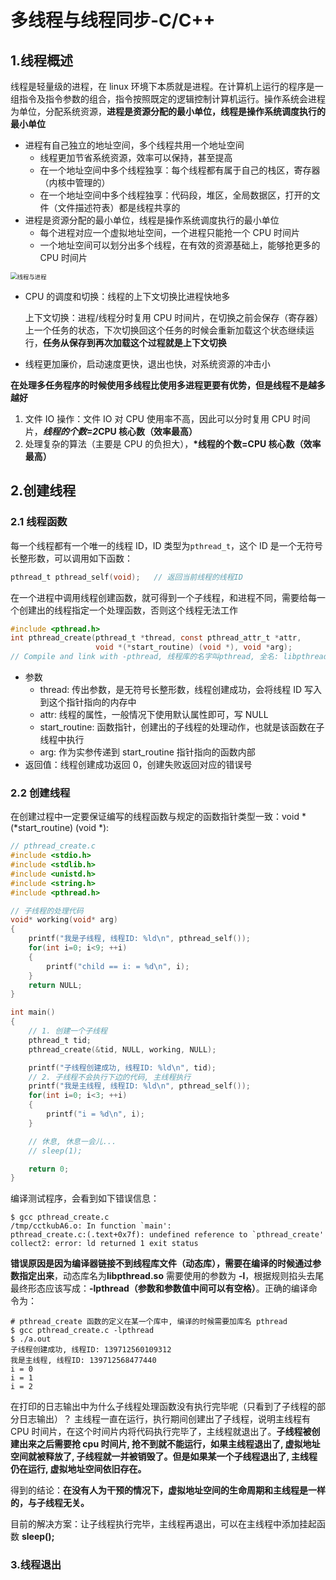 # 多线程与线程同步-C/C++

## 1.线程概述

线程是轻量级的进程，在 linux 环境下本质就是进程。在计算机上运行的程序是一组指令及指令参数的组合，指令按照既定的逻辑控制计算机运行。操作系统会进程为单位，分配系统资源，**进程是资源分配的最小单位，线程是操作系统调度执行的最小单位**

- 进程有自己独立的地址空间，多个线程共用一个地址空间
  - 线程更加节省系统资源，效率可以保持，甚至提高
  - 在一个地址空间中多个线程独享：每个线程都有属于自己的栈区，寄存器（内核中管理的）
  - 在一个地址空间中多个线程独享：代码段，堆区，全局数据区，打开的文件（文件描述符表）都是线程共享的
- 进程是资源分配的最小单位，线程是操作系统调度执行的最小单位
  - 每个进程对应一个虚拟地址空间，一个进程只能抢一个 CPU 时间片
  - 一个地址空间可以划分出多个线程，在有效的资源基础上，能够抢更多的 CPU 时间片

<img src="C:\Users\油腻中年男cjh\Pictures\Saved Pictures\1048430-20170710134655212-558296442.png" alt="线程与进程" style="zoom: 67%;" />

- CPU 的调度和切换：线程的上下文切换比进程快地多

  上下文切换：进程/线程分时复用 CPU 时间片，在切换之前会保存（寄存器）上一个任务的状态，下次切换回这个任务的时候会重新加载这个状态继续运行，**任务从保存到再次加载这个过程就是上下文切换**

- 线程更加廉价，启动速度更快，退出也快，对系统资源的冲击小

**在处理多任务程序的时候使用多线程比使用多进程更要有优势，但是线程不是越多越好**

1. 文件 IO 操作：文件 IO 对 CPU 使用率不高，因此可以分时复用 CPU 时间片，***线程的个数=2*CPU 核心数（效率最高）**
2. 处理复杂的算法（主要是 CPU 的负担大），**\*线程的个数=CPU 核心数（效率最高）**

## 2.创建线程

### 2.1 线程函数

每一个线程都有一个唯一的线程 ID，ID 类型为`pthread_t`，这个 ID 是一个无符号长整形数，可以调用如下函数：

```c
pthread_t pthread_self(void);	// 返回当前线程的线程ID
```

在一个进程中调用线程创建函数，就可得到一个子线程，和进程不同，需要给每一个创建出的线程指定一个处理函数，否则这个线程无法工作

```c
#include <pthread.h>
int pthread_create(pthread_t *thread, const pthread_attr_t *attr,
                   void *(*start_routine) (void *), void *arg);
// Compile and link with -pthread, 线程库的名字叫pthread, 全名: libpthread.so libptread.a
```

- 参数
  - thread: 传出参数，是无符号长整形数，线程创建成功，会将线程 ID 写入到这个指针指向的内存中
  - attr: 线程的属性，一般情况下使用默认属性即可，写 NULL
  - start_routine: 函数指针，创建出的子线程的处理动作，也就是该函数在子线程中执行
  - arg: 作为实参传递到 start_routine 指针指向的函数内部
- 返回值：线程创建成功返回 0，创建失败返回对应的错误号

### 2.2 创建线程

在创建过程中一定要保证编写的线程函数与规定的函数指针类型一致：void *(*start_routine) (void \*):

```c
// pthread_create.c
#include <stdio.h>
#include <stdlib.h>
#include <unistd.h>
#include <string.h>
#include <pthread.h>

// 子线程的处理代码
void* working(void* arg)
{
    printf("我是子线程, 线程ID: %ld\n", pthread_self());
    for(int i=0; i<9; ++i)
    {
        printf("child == i: = %d\n", i);
    }
    return NULL;
}

int main()
{
    // 1. 创建一个子线程
    pthread_t tid;
    pthread_create(&tid, NULL, working, NULL);

    printf("子线程创建成功, 线程ID: %ld\n", tid);
    // 2. 子线程不会执行下边的代码, 主线程执行
    printf("我是主线程, 线程ID: %ld\n", pthread_self());
    for(int i=0; i<3; ++i)
    {
        printf("i = %d\n", i);
    }

    // 休息, 休息一会儿...
    // sleep(1);

    return 0;
}
```

编译测试程序，会看到如下错误信息：

```shell
$ gcc pthread_create.c
/tmp/cctkubA6.o: In function `main':
pthread_create.c:(.text+0x7f): undefined reference to `pthread_create'
collect2: error: ld returned 1 exit status
```

**错误原因是因为编译器链接不到线程库文件（动态库），需要在编译的时候通过参数指定出来**，动态库名为**libpthread.so** 需要使用的参数为 **-l**，根据规则掐头去尾最终形态应该写成：**-lpthread（参数和参数值中间可以有空格）**。正确的编译命令为：

```shell
# pthread_create 函数的定义在某一个库中, 编译的时候需要加库名 pthread
$ gcc pthread_create.c -lpthread
$ ./a.out
子线程创建成功, 线程ID: 139712560109312
我是主线程, 线程ID: 139712568477440
i = 0
i = 1
i = 2
```

在打印的日志输出中为什么子线程处理函数没有执行完毕呢（只看到了子线程的部分日志输出）？
主线程一直在运行，执行期间创建出了子线程，说明主线程有 CPU 时间片，在这个时间片内将代码执行完毕了，主线程就退出了。**子线程被创建出来之后需要抢 cpu 时间片, 抢不到就不能运行，如果主线程退出了, 虚拟地址空间就被释放了, 子线程就一并被销毁了。但是如果某一个子线程退出了, 主线程仍在运行, 虚拟地址空间依旧存在。**

得到的结论：**在没有人为干预的情况下，虚拟地址空间的生命周期和主线程是一样的，与子线程无关。**

目前的解决方案：让子线程执行完毕，主线程再退出，可以在主线程中添加挂起函数 **sleep();**

### 3.线程退出
